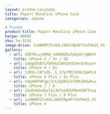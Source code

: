 ```yaml
---
layout: produk-casinghp
title: Popart Monalisa iPhone Case
categories: iphone

# Produk
product-title: Popart Monalisa iPhone Case
harga: 90000
sku: hn-5336
image-drive: 1sHBHMTZYv8dLiB8dlNp4Ff3aT9eGS_XS
gallery:
  - url: 1OOfRLwjkRRW_s8W8BZ0ufp0yGFjqWDnh
    title: iPhone 5 / 5s / SE
  - url: 1a6qUDVBTLFbR9e2SWXIkVDJHr8rBsyVr
    title: iPhone 6 / 6s
  - url: 1zBVLvlBfaZb-_k_I7yrMh7oE0LIpWtLd
    title: iPhone 6 Plus / 6s Plus
  - url: 1dgm06P4Fqpj3cLSq5DGz3fQ9k1R4wHuu
    title: iPhone 7 / 8
  - url: 1ZuRiHdnd6xlk1JK7oX8ZUPBeHIBFTnog
    title: iPhone 7 Plus / 8 Plus
  - url: 1sHBHMTZYv8dLiB8dlNp4Ff3aT9eGS_XS
    title: iPhone X
---
```

